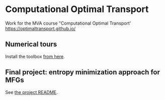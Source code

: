 # Computational Optimal Transport

Work for the MVA course "Computational Optimal Transport' https://optimaltransport.github.io/

## Numerical tours

Install the toolbox [from here](http://www.numerical-tours.com/installation_python/).


## Final project: entropy minimization approach for MFGs

See [the project README](./project/README.md).
